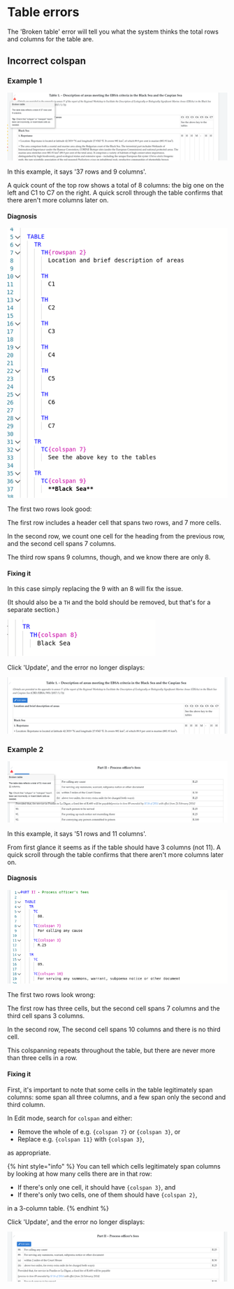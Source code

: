 # Table errors

The 'Broken table' error will tell you what the system thinks the total rows and columns for the table are.

## Incorrect colspan

### Example 1

![](<../../.gitbook/assets/image (23).png>)

In this example, it says '37 rows and 9 columns'.

A quick count of the top row shows a total of 8 columns: the big one on the left and C1 to C7 on the right. A quick scroll through the table confirms that there aren't more columns later on.

#### Diagnosis

![](<../../.gitbook/assets/image (78).png>)

The first two rows look good:&#x20;

The first row includes a header cell that spans two rows, and 7 more cells.

In the second row, we count one cell for the heading from the previous row, and the second cell spans 7 columns.

The third row spans 9 columns, though, and we know there are only 8.&#x20;

#### Fixing it

In this case simply replacing the 9 with an 8 will fix the issue.

(It should also be a `TH` and the bold should be removed, but that's for a separate section.)

![](<../../.gitbook/assets/image (274).png>)

Click 'Update', and the error no longer displays:

![](<../../.gitbook/assets/image (262).png>)

### Example 2

![](<../../.gitbook/assets/image (242).png>)

In this example, it says '51 rows and 11 columns'.

From first glance it seems as if the table should have 3 columns (not 11). A quick scroll through the table confirms that there aren't more columns later on.

#### Diagnosis

![](<../../.gitbook/assets/image (273).png>)

The first two rows look wrong:

The first row has three cells, but the second cell spans 7 columns and the third cell spans 3 columns.&#x20;

In the second row, The second cell spans 10 columns and there is no third cell.

This colspanning repeats throughout the table, but there are never more than three cells in a row.

#### Fixing it

First, it's important to note that some cells in the table legitimately span columns: some span all three columns, and a few span only the second and third column.

In Edit mode, search for `colspan` and either:&#x20;

* Remove the whole of e.g. `{colspan 7}` or `{colspan 3}`, or
* Replace e.g. `{colspan 11}` with `{colspan 3}`,

as appropriate.

{% hint style="info" %}
You can tell which cells legitimately span columns by looking at how many cells there are in that row:&#x20;

* If there's only one cell, it should have `{colspan 3}`, and
* If there's only two cells, one of them should have `{colspan 2}`,

in a 3-column table.
{% endhint %}

Click 'Update', and the error no longer displays:

![](<../../.gitbook/assets/image (268).png>)
